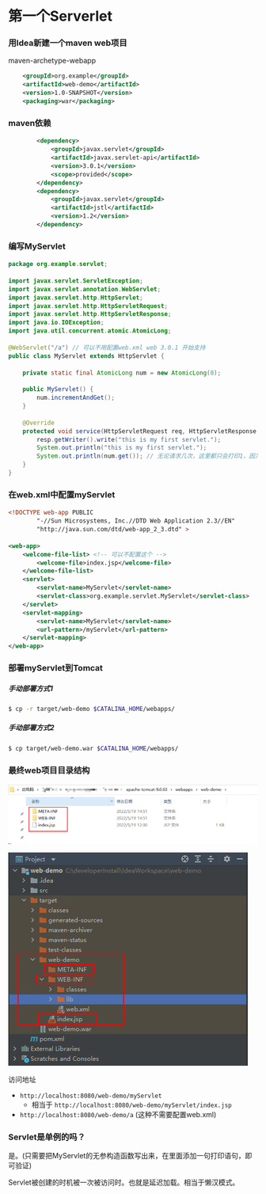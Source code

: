 # 第一个Serverlet



### 用Idea新建一个maven web项目

maven-archetype-webapp

```xml
    <groupId>org.example</groupId>
    <artifactId>web-demo</artifactId>
    <version>1.0-SNAPSHOT</version>
    <packaging>war</packaging>
```



### maven依赖

```xml
        <dependency>
            <groupId>javax.servlet</groupId>
            <artifactId>javax.servlet-api</artifactId>
            <version>3.0.1</version>
            <scope>provided</scope>
        </dependency>
        <dependency>
            <groupId>javax.servlet</groupId>
            <artifactId>jstl</artifactId>
            <version>1.2</version>
        </dependency>
```

### 编写MyServlet

```java
package org.example.servlet;

import javax.servlet.ServletException;
import javax.servlet.annotation.WebServlet;
import javax.servlet.http.HttpServlet;
import javax.servlet.http.HttpServletRequest;
import javax.servlet.http.HttpServletResponse;
import java.io.IOException;
import java.util.concurrent.atomic.AtomicLong;

@WebServlet("/a") // 可以不用配置web.xml web 3.0.1 开始支持
public class MyServlet extends HttpServlet {

    private static final AtomicLong num = new AtomicLong(0);

    public MyServlet() {
        num.incrementAndGet();
    }

    @Override
    protected void service(HttpServletRequest req, HttpServletResponse resp) throws ServletException, IOException {
        resp.getWriter().write("this is my first servlet.");
        System.out.println("this is my first servlet.");
        System.out.println(num.get()); // 无论请求几次，这里都只会打印1，因为servlet是单例的。
    }
}

```

### 在web.xml中配置myServlet

```xml
<!DOCTYPE web-app PUBLIC
        "-//Sun Microsystems, Inc.//DTD Web Application 2.3//EN"
        "http://java.sun.com/dtd/web-app_2_3.dtd" >

<web-app>
    <welcome-file-list> <!-- 可以不配置这个 -->
        <welcome-file>index.jsp</welcome-file>
    </welcome-file-list>
    <servlet>
        <servlet-name>MyServlet</servlet-name>
        <servlet-class>org.example.servlet.MyServlet</servlet-class>
    </servlet>
    <servlet-mapping>
        <servlet-name>MyServlet</servlet-name>
        <url-pattern>/myServlet</url-pattern>
    </servlet-mapping>
</web-app>
```

### 部署myServlet到Tomcat

##### 手动部署方式1

```bash
$ cp -r target/web-demo $CATALINA_HOME/webapps/
```

##### 手动部署方式2

```bash
$ cp target/web-demo.war $CATALINA_HOME/webapps/
```



### 最终web项目目录结构

![image-20220519145823911](https://raw.githubusercontent.com/huxiaoning/img/master/20220519145823.png)

![image-20220519145909957](https://raw.githubusercontent.com/huxiaoning/img/master/20220519145910.png)

访问地址

- `http://localhost:8080/web-demo/myServlet`
  - 相当于 `http://localhost:8080/web-demo/myServlet/index.jsp`
- `http://localhost:8080/web-demo/a`  (这种不需要配置web.xml)

### Servlet是单例的吗？

是。(只需要把MyServlet的无参构造函数写出来，在里面添加一句打印语句，即可验证)

Servlet被创建的时机被一次被访问时。也就是延迟加载。相当于懒汉模式。



